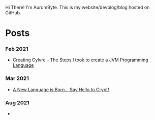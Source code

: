Hi There! I'm AurumByte. This is my website/devblog/blog hosted on GitHub.

# Posts

### Feb 2021
- [Creating Cylvre - The Steps I took to create a JVM Programming Language](https://aurumbyte.github.io/SourceGold/Posts/Creating%20Cylvre)

### Mar 2021
- [A New Language is Born... Say Hello to Crypt!](https://aurumbyte.github.io/SourceGold/Posts/Creating%20Crypt).

### Aug 2021

 - []()


